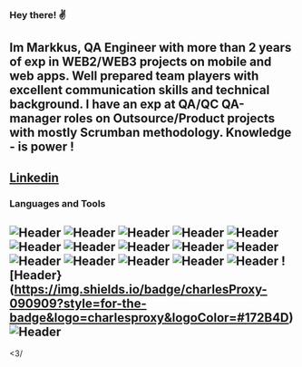 
### Hey there!  ✌️
##  Im Markkus, QA Engineer with more than 2 years of exp in WEB2/WEB3 projects on mobile and web apps. Well prepared team players with excellent communication skills and technical background. I have an exp at QA/QC QA-manager roles on Outsource/Product projects with mostly Scrumban methodology. Knowledge - is power !
  
## [Linkedin](https://www.linkedin.com/in/markkuskarner/)

### Languages and Tools
![Header](https://img.shields.io/badge/Jira-090909?style=for-the-badge&logo=jira&logoColor=136be1)
![Header](https://img.shields.io/badge/Postman-090909?style=for-the-badge&logo=postman&logoColor=f76935)
![Header](https://img.shields.io/badge/Github-090909?style=for-the-badge&logo=github&logoColor=8cc4d7)
![Header](https://img.shields.io/badge/MySQL-090909?style=for-the-badge&logo=mysql&logoColor=00618a)
![Header](https://img.shields.io/badge/DevTools-090909?style=for-the-badge&logo=googlechrome&logoColor=2674f2)
![Header](https://img.shields.io/badge/AndroidStudio-090909?style=for-the-badge&logo=androidstudio&logoColor=3ad07d)
![Header](https://img.shields.io/badge/TestRail-090909?style=for-the-badge&logo=TestRail&logoColor=8cc4d7)
![Header](https://img.shields.io/badge/Fiddler-090909?style=for-the-badge&logo=fiddler&logoColor=8cc4d7)
![Header](https://img.shields.io/badge/Xcode-090909?style=for-the-badge&logo=Xcode&logoColor=8cc4d7)
![Header](https://img.shields.io/badge/Figma-090909?style=for-the-badge&logo=Figma&logoColor=F24E1E)
![Header](https://img.shields.io/badge/docker-090909?style=for-the-badge&logo=Docker&logoColor=2496ED)
![Header](https://img.shields.io/badge/Trello-090909?style=for-the-badge&logo=Trello&logoColor=0052CC)
![Header](https://img.shields.io/badge/VScode-090909?style=for-the-badge&logo=visualstudiocode&logoColor=007ACC)
![Header](https://img.shields.io/badge/Brevo-090909?style=for-the-badge&logo=Brevo&logoColor=0B996E)
![Header](https://img.shields.io/badge/Confluence-090909?style=for-the-badge&logo=Confluence&logoColor=172B4D)
![Header}(https://img.shields.io/badge/charlesProxy-090909?style=for-the-badge&logo=charlesproxy&logoColor=#172B4D)
![Header](https://img.shields.io/badge/TestFlight-090909?style=for-the-badge&logo=TestFlight&logoColor=#172B4D)
----
<3/
